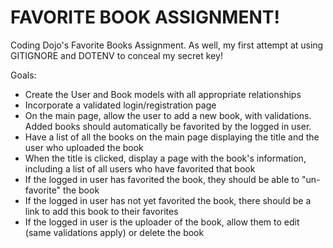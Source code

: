 # FAVORITE BOOK ASSIGNMENT!

Coding Dojo's Favorite Books Assignment. As well, my first attempt at using GITIGNORE and DOTENV to conceal my secret key!

Goals:

* Create the User and Book models with all appropriate relationships
* Incorporate a validated login/registration page  
* On the main page, allow the user to add a new book, with validations. Added books should automatically be favorited by the logged in user.  
* Have a list of all the books on the main page displaying the title and the user who uploaded the book  
* When the title is clicked, display a page with the book's information, including a list of all users who have favorited that book  
* If the logged in user has favorited the book, they should be able to "un-favorite" the book  
* If the logged in user has not yet favorited the book, there should be a link to add this book to their favorites  
* If the logged in user is the uploader of the book, allow them to edit (same validations apply) or delete the book